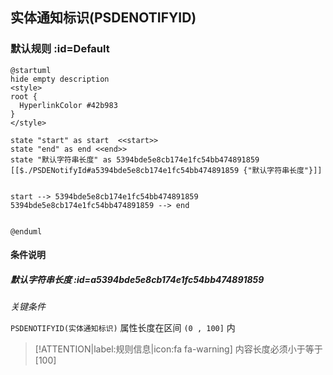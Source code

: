 ## 实体通知标识(PSDENOTIFYID) <!-- {docsify-ignore-all} -->

   

### 默认规则 :id=Default

```plantuml
@startuml
hide empty description
<style>
root {
  HyperlinkColor #42b983
}
</style>

state "start" as start  <<start>>
state "end" as end <<end>>
state "默认字符串长度" as 5394bde5e8cb174e1fc54bb474891859 [[$./PSDENotifyId#a5394bde5e8cb174e1fc54bb474891859 {"默认字符串长度"}]]


start --> 5394bde5e8cb174e1fc54bb474891859 
5394bde5e8cb174e1fc54bb474891859 --> end 


@enduml
```

#### 条件说明

##### 默认字符串长度 :id=a5394bde5e8cb174e1fc54bb474891859


*关键条件*


`PSDENOTIFYID(实体通知标识)` 属性长度在区间 `(0 , 100]` 内

> [!ATTENTION|label:规则信息|icon:fa fa-warning]
> 内容长度必须小于等于[100]







